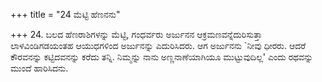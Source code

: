 +++
title = "24 ಮೆಟ್ಟಿ ಹೆಣನನು"

+++
24. ಬಲದ ಹೆಣರಾಶಿಗಳನ್ನು ಮೆಟ್ಟಿ, ಗಂಧರ್ವರು ಅರ್ಜುನನ ಆಕ್ರಮಣವನ್ನೆದುರಿಸುತ್ತಾ  ಲಾಳವಿಂಡಿಗಡಯಂತಹ ಆಯುಧಗಳಿಂದ ಅರ್ಜುನನ್ನು ಎದುರಿಸಿದರು. ಆಗ ಅರ್ಜುನನು  `ನೀವು ಧೀರರು. ಆದರೆ  ಕೌರವನನ್ನು ಕಟ್ಟಿದವನನ್ನು ಕರೆದು ತನ್ನಿ.  ನಿಮ್ಮನ್ನು ನಾನು ಅಣ್ಣನಾಣೆಯಾಗಿಯೂ ಮುಟ್ಟುವುದಿಲ್ಲ' ಎಂದು ರಥವನ್ನು ಮುಂದೆ ಹಾರಿಸಿದನು.